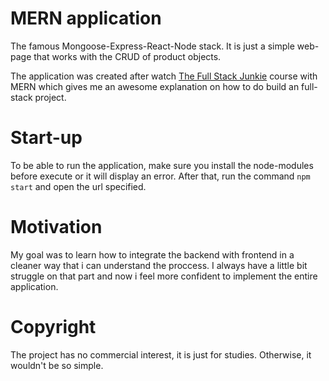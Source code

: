 # MERN application

The famous Mongoose-Express-React-Node stack. It is just a simple web-page that works with the CRUD of product objects. 

The application was created after watch [The Full Stack Junkie](https://www.youtube.com/channel/UCQrQo7jTpOh8V9EDn9Tgnxg) course with MERN which gives me an awesome explanation on how to do build an full-stack project.

# Start-up

To be able to run the application, make sure you install the node-modules before execute or it will display an error. After that, run the command ```npm start``` and open the url specified.

# Motivation

My goal was to learn how to integrate the backend with frontend in a cleaner way that i can understand the proccess. I always have a little bit struggle on that part and now i feel more confident to implement the entire application.

# Copyright

The project has no commercial interest, it is just for studies. Otherwise, it wouldn't be so simple.
